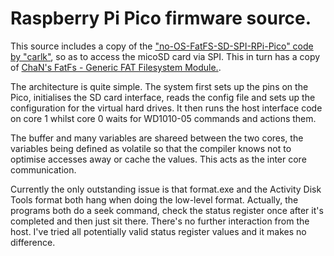 # Raspberry Pi Pico firmware source.
 This source includes a copy of the ["no-OS-FatFS-SD-SPI-RPi-Pico" code by "carlk"](https://github.com/carlk3/no-OS-FatFS-SD-SPI-RPi-Pico), so as to access the micoSD card via SPI. This in turn has a copy of  [ChaN's FatFs - Generic FAT Filesystem Module.](http://elm-chan.org/fsw/ff/00index_e.html).

 The architecture is quite simple. The system first sets up the pins on the Pico, initialises the SD card interface, reads the config file and sets up the configuration for the virtual hard drives. It then  runs the host interface code on core 1 whilst core 0 waits for WD1010-05 commands and actions them.

 The buffer and many variables are shareed between the two cores, the variables being defined as volatile so that the compiler knows not to optimise accesses away or cache the values. This acts as the inter  core communication.

 Currently the only outstanding issue is that format.exe and the Activity Disk Tools format both hang when doing the low-level format. Actually, the programs both do a seek command, check the status register once after it's completed and then just sit there. There's no further interaction from the host. I've tried all potentially valid status register values and it makes no difference.